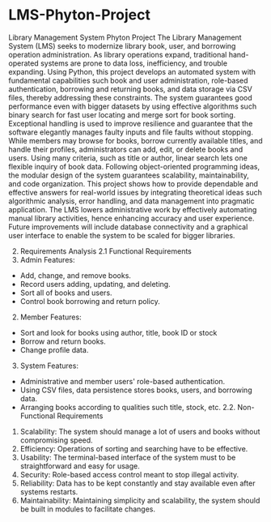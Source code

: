# LMS-Phyton-Project
Library Management System Phyton Project
The Library Management System (LMS) seeks to modernize library book, user, and borrowing operation administration. As library operations expand, traditional hand-operated systems are prone to data loss, inefficiency, and trouble expanding. Using Python, this project develops an automated system with fundamental capabilities such book and user administration, role-based authentication, borrowing and returning books, and data storage via CSV files, thereby addressing these constraints. The system guarantees good performance even with bigger datasets by using effective algorithms such binary search for fast user locating and merge sort for book sorting. Exceptional handling is used to improve resilience and guarantee that the software elegantly manages faulty inputs and file faults without stopping. While members may browse for books, borrow currently available titles, and handle their profiles, administrators can add, edit, or delete books and users. Using many criteria, such as title or author, linear search lets one flexible inquiry of book data. Following object-oriented programming ideas, the modular design of the system guarantees scalability, maintainability, and code organization. This project shows how to provide dependable and effective answers for real-world issues by integrating theoretical ideas such algorithmic analysis, error handling, and data management into pragmatic application. The LMS lowers administrative work by effectively automating manual library activities, hence enhancing accuracy and user experience. Future improvements will include database connectivity and a graphical user interface to enable the system to be scaled for bigger libraries.

2. Requirements Analysis
2.1 Functional Requirements
1.	Admin Features: 
-	Add, change, and remove books.
-	Record users adding, updating, and deleting.
-	Sort all of books and users.
-	Control book borrowing and return policy.
2.	Member Features: 
-	Sort and look for books using author, title, book ID or stock
-	Borrow and return books.
-	Change profile data.
3.	System Features: 
-	Administrative and member users' role-based authentication.
-	Using CSV files, data persistence stores books, users, and borrowing data.
-	Arranging books according to qualities such title, stock, etc.
2.2. Non-Functional Requirements
1.	Scalability: The system should manage a lot of users and books without compromising speed.
2.	Efficiency: Operations of sorting and searching have to be effective.
3.	Usability: The terminal-based interface of the system must to be straightforward and easy for usage.
4.	Security: Role-based access control meant to stop illegal activity.
5.	Reliability: Data has to be kept constantly and stay available even after systems restarts.
6.	Maintainability: Maintaining simplicity and scalability, the system should be built in modules to facilitate changes.
